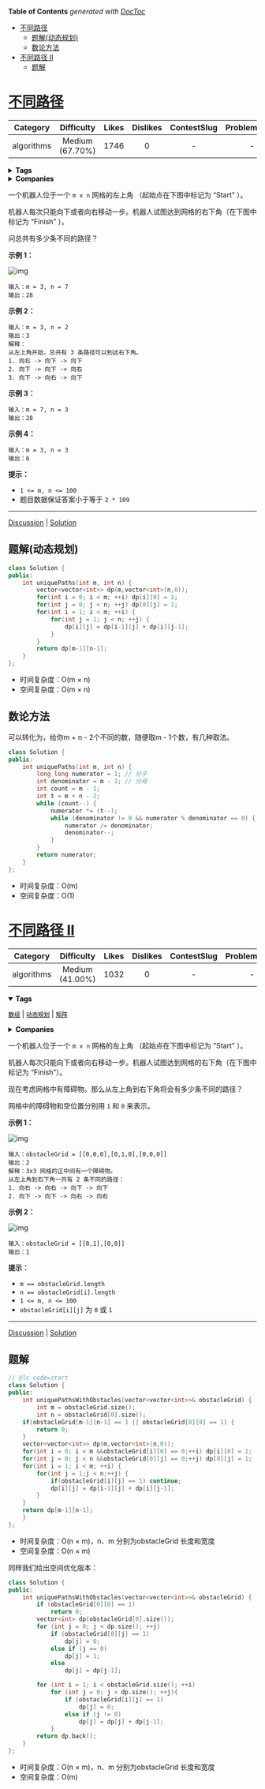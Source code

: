<!-- START doctoc generated TOC please keep comment here to allow auto update -->
<!-- DON'T EDIT THIS SECTION, INSTEAD RE-RUN doctoc TO UPDATE -->
**Table of Contents**  *generated with [DocToc](https://github.com/thlorenz/doctoc)*

- [不同路径](#%E4%B8%8D%E5%90%8C%E8%B7%AF%E5%BE%84)
  - [题解(动态规划)](#%E9%A2%98%E8%A7%A3%E5%8A%A8%E6%80%81%E8%A7%84%E5%88%92)
  - [数论方法](#%E6%95%B0%E8%AE%BA%E6%96%B9%E6%B3%95)
- [不同路径 II](#%E4%B8%8D%E5%90%8C%E8%B7%AF%E5%BE%84-ii)
  - [题解](#%E9%A2%98%E8%A7%A3)

<!-- END doctoc generated TOC please keep comment here to allow auto update -->

# [不同路径](https://leetcode.cn/problems/unique-paths/description/)

|  Category  |   Difficulty    | Likes | Dislikes | ContestSlug | ProblemIndex | Score |
| :--------: | :-------------: | :---: | :------: | :---------: | :----------: | :---: |
| algorithms | Medium (67.70%) | 1746  |    0     |      -      |      -       |   0   |

<details style="color: rgb(0, 0, 0); font-family: -apple-system, BlinkMacSystemFont, &quot;Segoe WPC&quot;, &quot;Segoe UI&quot;, system-ui, Ubuntu, &quot;Droid Sans&quot;, sans-serif; font-size: 14px; font-style: normal; font-variant-ligatures: normal; font-variant-caps: normal; font-weight: 400; letter-spacing: normal; orphans: 2; text-align: start; text-indent: 0px; text-transform: none; white-space: normal; widows: 2; word-spacing: 0px; -webkit-text-stroke-width: 0px; text-decoration-thickness: initial; text-decoration-style: initial; text-decoration-color: initial;"><summary><strong>Tags</strong></summary><p><a href="https://leetcode.com/tag/%E6%95%B0%E5%AD%A6" title="https://leetcode.com/tag/%E6%95%B0%E5%AD%A6" style="color: var(--vscode-textLink-foreground);"><code style="color: var(--vscode-textLink-foreground); white-space: pre-wrap;"></code></a><a href="https://leetcode.com/tag/%E5%8A%A8%E6%80%81%E8%A7%84%E5%88%92" title="https://leetcode.com/tag/%E5%8A%A8%E6%80%81%E8%A7%84%E5%88%92" style="color: var(--vscode-textLink-foreground);"><code style="color: var(--vscode-textLink-foreground); white-space: pre-wrap;"></code></a><a href="https://leetcode.com/tag/%E7%BB%84%E5%90%88%E5%AD%A6" title="https://leetcode.com/tag/%E7%BB%84%E5%90%88%E5%AD%A6" style="color: var(--vscode-textLink-foreground);"><code style="color: var(--vscode-textLink-foreground); white-space: pre-wrap;"></code></a></p></details>

<details style="color: rgb(0, 0, 0); font-family: -apple-system, BlinkMacSystemFont, &quot;Segoe WPC&quot;, &quot;Segoe UI&quot;, system-ui, Ubuntu, &quot;Droid Sans&quot;, sans-serif; font-size: 14px; font-style: normal; font-variant-ligatures: normal; font-variant-caps: normal; font-weight: 400; letter-spacing: normal; orphans: 2; text-align: start; text-indent: 0px; text-transform: none; white-space: normal; widows: 2; word-spacing: 0px; -webkit-text-stroke-width: 0px; text-decoration-thickness: initial; text-decoration-style: initial; text-decoration-color: initial;"><summary><strong>Companies</strong></summary></details>

一个机器人位于一个 `m x n` 网格的左上角 （起始点在下图中标记为 “Start” ）。

机器人每次只能向下或者向右移动一步。机器人试图达到网格的右下角（在下图中标记为 “Finish” ）。

问总共有多少条不同的路径？

 

**示例 1：**

![img](https://assets.leetcode.com/uploads/2018/10/22/robot_maze.png)

```
输入：m = 3, n = 7
输出：28
```

**示例 2：**

```
输入：m = 3, n = 2
输出：3
解释：
从左上角开始，总共有 3 条路径可以到达右下角。
1. 向右 -> 向下 -> 向下
2. 向下 -> 向下 -> 向右
3. 向下 -> 向右 -> 向下
```

**示例 3：**

```
输入：m = 7, n = 3
输出：28
```

**示例 4：**

```
输入：m = 3, n = 3
输出：6
```

 

**提示：**

- `1 <= m, n <= 100`
- 题目数据保证答案小于等于 `2 * 109`

------

[Discussion](https://leetcode.cn/problems/unique-paths/comments/) | [Solution](https://leetcode.cn/problems/unique-paths/solution/)

## 题解(动态规划)

```C++
class Solution {
public:
    int uniquePaths(int m, int n) {
        vector<vector<int>> dp(m,vector<int>(n,0));
        for(int i = 0; i < m; ++i) dp[i][0] = 1;
        for(int j = 0; j < n; ++j) dp[0][j] = 1;
        for(int i = 1; i < m; ++i) {
            for(int j = 1; j < n; ++j) {
                dp[i][j] = dp[i-1][j] + dp[i][j-1];
            }
        }
        return dp[m-1][n-1];
    }
};
```

- 时间复杂度：O(m × n)
- 空间复杂度：O(m × n)

##  数论方法

 可以转化为，给你m + n - 2个不同的数，随便取m - 1个数，有几种取法。

```C++
class Solution {
public:
    int uniquePaths(int m, int n) {
        long long numerator = 1; // 分子
        int denominator = m - 1; // 分母
        int count = m - 1;
        int t = m + n - 2;
        while (count--) {
            numerator *= (t--);
            while (denominator != 0 && numerator % denominator == 0) {
                numerator /= denominator;
                denominator--;
            }
        }
        return numerator;
    }
};
```

- 时间复杂度：O(m)
- 空间复杂度：O(1)

# [不同路径 II](https://leetcode.cn/problems/unique-paths-ii/description/)

|  Category  |   Difficulty    | Likes | Dislikes | ContestSlug | ProblemIndex | Score |
| :--------: | :-------------: | :---: | :------: | :---------: | :----------: | :---: |
| algorithms | Medium (41.00%) | 1032  |    0     |      -      |      -       |   0   |

<details open="" style="color: rgb(0, 0, 0); font-family: -apple-system, BlinkMacSystemFont, &quot;Segoe WPC&quot;, &quot;Segoe UI&quot;, system-ui, Ubuntu, &quot;Droid Sans&quot;, sans-serif; font-size: 14px; font-style: normal; font-variant-ligatures: normal; font-variant-caps: normal; font-weight: 400; letter-spacing: normal; orphans: 2; text-align: start; text-indent: 0px; text-transform: none; white-space: normal; widows: 2; word-spacing: 0px; -webkit-text-stroke-width: 0px; text-decoration-thickness: initial; text-decoration-style: initial; text-decoration-color: initial;"><summary><strong>Tags</strong></summary><p><a href="https://leetcode.com/tag/%E6%95%B0%E7%BB%84" title="https://leetcode.com/tag/%E6%95%B0%E7%BB%84" style="color: var(--vscode-textLink-foreground);"><code style="color: var(--vscode-textLink-foreground); white-space: pre-wrap;">数组</code></a><span>&nbsp;</span>|<span>&nbsp;</span><a href="https://leetcode.com/tag/%E5%8A%A8%E6%80%81%E8%A7%84%E5%88%92" title="https://leetcode.com/tag/%E5%8A%A8%E6%80%81%E8%A7%84%E5%88%92" style="color: var(--vscode-textLink-foreground);"><code style="color: var(--vscode-textLink-foreground); white-space: pre-wrap;">动态规划</code></a><span>&nbsp;</span>|<span>&nbsp;</span><a href="https://leetcode.com/tag/%E7%9F%A9%E9%98%B5" title="https://leetcode.com/tag/%E7%9F%A9%E9%98%B5" style="color: var(--vscode-textLink-foreground);"><code style="color: var(--vscode-textLink-foreground); white-space: pre-wrap;">矩阵</code></a></p></details>

<details style="color: rgb(0, 0, 0); font-family: -apple-system, BlinkMacSystemFont, &quot;Segoe WPC&quot;, &quot;Segoe UI&quot;, system-ui, Ubuntu, &quot;Droid Sans&quot;, sans-serif; font-size: 14px; font-style: normal; font-variant-ligatures: normal; font-variant-caps: normal; font-weight: 400; letter-spacing: normal; orphans: 2; text-align: start; text-indent: 0px; text-transform: none; white-space: normal; widows: 2; word-spacing: 0px; -webkit-text-stroke-width: 0px; text-decoration-thickness: initial; text-decoration-style: initial; text-decoration-color: initial;"><summary><strong>Companies</strong></summary></details>

一个机器人位于一个 `m x n` 网格的左上角 （起始点在下图中标记为 “Start” ）。

机器人每次只能向下或者向右移动一步。机器人试图达到网格的右下角（在下图中标记为 “Finish”）。

现在考虑网格中有障碍物。那么从左上角到右下角将会有多少条不同的路径？

网格中的障碍物和空位置分别用 `1` 和 `0` 来表示。

 

**示例 1：**

![img](https://assets.leetcode.com/uploads/2020/11/04/robot1.jpg)

```
输入：obstacleGrid = [[0,0,0],[0,1,0],[0,0,0]]
输出：2
解释：3x3 网格的正中间有一个障碍物。
从左上角到右下角一共有 2 条不同的路径：
1. 向右 -> 向右 -> 向下 -> 向下
2. 向下 -> 向下 -> 向右 -> 向右
```

**示例 2：**

![img](https://assets.leetcode.com/uploads/2020/11/04/robot2.jpg)

```
输入：obstacleGrid = [[0,1],[0,0]]
输出：1
```

 

**提示：**

- `m == obstacleGrid.length`
- `n == obstacleGrid[i].length`
- `1 <= m, n <= 100`
- `obstacleGrid[i][j]` 为 `0` 或 `1`

------

[Discussion](https://leetcode.cn/problems/unique-paths-ii/comments/) | [Solution](https://leetcode.cn/problems/unique-paths-ii/solution/)

## 题解

```C++
// @lc code=start
class Solution {
public:
    int uniquePathsWithObstacles(vector<vector<int>>& obstacleGrid) {
        int m = obstacleGrid.size();
        int n = obstacleGrid[0].size();
    if(obstacleGrid[m-1][n-1] == 1 || obstacleGrid[0][0] == 1) {
        return 0;
    }
    vector<vector<int>> dp(m,vector<int>(n,0));
    for(int i = 0; i < m &&obstacleGrid[i][0] == 0;++i) dp[i][0] = 1;
    for(int j = 0; j < n &&obstacleGrid[0][j] == 0;++j) dp[0][j] = 1;
    for(int i = 1; i < m; ++i) {
        for(int j = 1;j < n;++j) {
            if(obstacleGrid[i][j] == 1) continue;
            dp[i][j] = dp[i-1][j] + dp[i][j-1];
        }
    }
    return dp[m-1][n-1];
    }
};
```

- 时间复杂度：O(n × m)，n、m 分别为obstacleGrid 长度和宽度
- 空间复杂度：O(n × m)

同样我们给出空间优化版本：

```cpp
class Solution {
public:
    int uniquePathsWithObstacles(vector<vector<int>>& obstacleGrid) {
        if (obstacleGrid[0][0] == 1)
            return 0;
        vector<int> dp(obstacleGrid[0].size());
        for (int j = 0; j < dp.size(); ++j)
            if (obstacleGrid[0][j] == 1)
                dp[j] = 0;
            else if (j == 0)
                dp[j] = 1;
            else
                dp[j] = dp[j-1];

        for (int i = 1; i < obstacleGrid.size(); ++i)
            for (int j = 0; j < dp.size(); ++j){
                if (obstacleGrid[i][j] == 1)
                    dp[j] = 0;
                else if (j != 0)
                    dp[j] = dp[j] + dp[j-1];
            }
        return dp.back();
    }
};
```

- 时间复杂度：O(n × m)，n、m 分别为obstacleGrid 长度和宽度
- 空间复杂度：O(m)